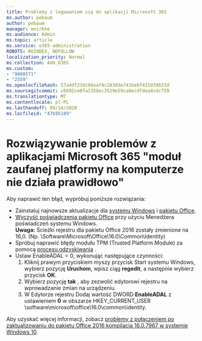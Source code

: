```yaml
---
title: Problemy z logowaniem się do aplikacji Microsoft 365
ms.author: pebaum
author: pebaum
manager: mnirkhe
ms.audience: Admin
ms.topic: article
ms.service: o365-administration
ROBOTS: NOINDEX, NOFOLLOW
localization_priority: Normal
ms.collection: Adm_O365
ms.custom:
- "9000571"
- "2559"
ms.openlocfilehash: 57a4df23dc66eaf4c283dde741be6f415939633d
ms.sourcegitcommit: c6692ce0fa1358ec3529e59ca0ecdfdea4cdc759
ms.translationtype: MT
ms.contentlocale: pl-PL
ms.lasthandoff: 09/14/2020
ms.locfileid: "47695189"
---
```

# <a name="fixing-the-microsoft-365-apps-your-computers-trusted-platform-module-is-not-functioning-properly-message"></a>Rozwiązywanie problemów z aplikacjami Microsoft 365 "moduł zaufanej platformy na komputerze nie działa prawidłowo"

Aby naprawić ten błąd, wypróbuj poniższe rozwiązania:

- Zainstaluj najnowsze aktualizacje dla [systemu Windows](https://support.microsoft.com/help/4027667/windows-10-update) i [pakietu Office](https://support.office.com/article/update-office-and-your-computer-with-microsoft-update-2ab296f3-7f03-43a2-8e50-46de917611c5).
- [Wyczyść poświadczenia pakietu Office](https://docs.microsoft.com/eoffice/troubleshoot/error-messages/another-account-already-signed-in#step-3-clear-cached-credentials-on-the-computer) przy użyciu Menedżera poświadczeń systemu Windows.<br/>
    **Uwaga:** Ścieżki rejestru dla pakietu Office 2016 zostały zmienione na 16,0. (Np. \Software\Microsoft\Office\16.0\Common\Identity\)
- Spróbuj naprawić błędy modułu TPM (Trusted Platform Module) za pomocą [procesu odzyskiwania](https://docs.microsoft.com/office365/troubleshoot/administration/connection-issue-when-sign-in-office-2016#symptom-2) .
- Ustaw EnableADAL = 0, wykonując następujące czynności:  
    1. Kliknij prawym przyciskiem myszy przycisk Start systemu Windows, wybierz pozycję **Uruchom**, wpisz ciąg **regedit**, a następnie wybierz przycisk **OK**.
    2. Wybierz pozycję **tak** , aby zezwolić edytorowi rejestru na wprowadzanie zmian na urządzeniu.
    3. W Edytorze rejestru Dodaj wartość DWORD **EnableADAL** z ustawieniem **0** w obszarze HKEY_CURRENT_USER \software\microsoft\office\16.0\common\identity.

Aby uzyskać więcej informacji, zobacz [problemy z połączeniem po zaktualizowaniu do pakietu Office 2016 kompilacja 16.0.7967 w systemie Windows 10](https://docs.microsoft.com/office365/troubleshoot/administration/connection-issue-when-sign-in-office-2016).